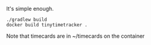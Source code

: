 It's simple enough. 
```
./gradlew build
docker build tinytimetracker .
```

Note that timecards are in ~/timecards on the container
